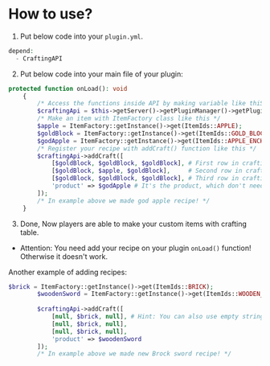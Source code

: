 # How to use?
1. Put below code into your <code>plugin.yml</code>.
```PHP
depend:
  - CraftingAPI
```
2. Put below code into your main file of your plugin:
```PHP
protected function onLoad(): void
    {
        /* Access the functions inside API by making variable like thiS */
        $craftingApi = $this->getServer()->getPluginManager()->getPlugin('CraftingAPI');
        /* Make an item with ItemFactory class like this */
        $apple = ItemFactory::getInstance()->get(ItemIds::APPLE);
        $goldBlock = ItemFactory::getInstance()->get(ItemIds::GOLD_BLOCK);
        $godApple = ItemFactory::getInstance()->get(ItemIds::APPLE_ENCHANTED);
        /* Register your recipe with addCraft() function like this */
        $craftingApi->addCraft([
            [$goldBlock, $goldBlock, $goldBlock], # First row in crafting table
            [$goldBlock, $apple, $goldBlock],     # Second row in crafting table 
            [$goldBlock, $goldBlock, $goldBlock], # Third row in crafting table
            'product' => $godApple # It's the product, which don't need to explain what that is.
        ]);
        /* In example above we made god apple recipe! */
    }
```
3. Done, Now players are able to make your custom items with crafting table.
* Attention: You need add your recipe on your plugin <code>onLoad()</code> function! Otherwise it doesn't work.

Another example of adding recipes:
```PHP
$brick = ItemFactory::getInstance()->get(ItemIds::BRICK);
        $woodenSword = ItemFactory::getInstance()->get(ItemIds::WOODEN_SWORD)->setCustomName('Brick sword');
        
        $craftingApi->addCraft([
            [null, $brick, null], # Hint: You can also use empty strings instead of null!
            [null, $brick, null], 
            [null, $brick, null],
            'product' => $woodenSword
        ]);
        /* In example above we made new Brock sword recipe! */
```
